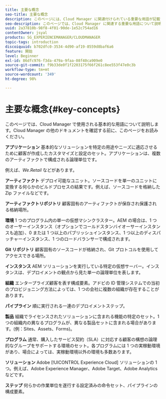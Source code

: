 ```yaml
---
title: 主要な概念
seo-title: 主要な概念
description: このページには、Cloud Manager に関連付けられている重要な用語が記載されています。
seo-description: このページでは、Cloud Manager に関連する重要な用語について説明しています。
uuid: 2a37810b-98f8-4f01-90de-1e52c754ad16
contentOwner: jsyal
products: SG_EXPERIENCEMANAGER/CLOUDMANAGER
topic-tags: introduction
discoiquuid: b702dfc0-3534-4d90-af19-8559d8baf6a6
feature: 開始
level: Beginner
exl-id: 86dfc976-f3da-479a-9faa-08f40ca909e0
source-git-commit: f9b33de0f1f2203175f66f261c8ee553f47e0c3b
workflow-type: tm+mt
source-wordcount: '349'
ht-degree: 98%

---
```


# 主要な概念{#key-concepts}

このページでは、Cloud Manager で使用される基本的な用語について説明します。Cloud Manager の他のドキュメントを確認する前に、このページをお読みください。

**アプリケーション** 基本的なソリューションを特定の用途やニーズに適応させるために顧客が作成したカスタマイズと設定のセット。アプリケーションは、複数のアーティファクトで構成される論理単位です。

例えば、*We.Retail* などがあります。

**アーティファクト** デプロイ可能なユニット。ソースコードを単一のユニットに変換する何らかのビルドプロセスの結果です。例えば、ソースコードを格納した Zip ファイルなどです。

**アーティファクトリポジトリ** 顧客固有のアーティファクトが保存され保護される格納場所。

**環境** 1 つのプログラム内の単一の仮想マシンクラスター。AEM の場合は、1 つのオーサーインスタンス（オプションでコールドスタンバイオーサーインスタンスも追加）、0 または 1 つ以上のパブリッシュインスタンス、1 つ以上のディスパッチャーインスタンス、1 つのロードバランサーで構成されます。

**Git リポジトリ** 顧客固有のソースコードが格納され、Git プロトコルを使用してアクセスできる場所。

**インスタンス** AEM ソリューションを実行している特定の仮想サーバー。インスタンスは、デプロイメントの観点から見た単一の論理単位を表します。

**組織** エンタープライズ顧客を表す構成要素。アドビの ID 管理システムでの当初のプロビジョニング方法によっては、1 つの会社に複数の組織が存在することがあります。

**パイプライン** 順に実行される一連のデプロイメントステップ。

**製品** 組織でライセンスされたソリューションに含まれる機能の特定のセット。1 つの組織内の異なるプログラムが、異なる製品セットに含まれる場合があります。(例：Sites、Assets、Forms)。

**プログラム** 通常、購入したサービス契約（SLA）に対応する顧客の構想の論理的なグループをサポートする環境のセット。各プログラムには 1 つの実稼動環境があり、場合によっては、実稼動環境以外の環境も多数あります。

**ソリューション** Adobe [!UICONTROL Experience Cloud] ソリューションの 1 つ。例えば、Adobe Experience Manager、Adobe Target、Adobe Analytics などです。

**ステップ** 何らかの作業単位を遂行する設定済みの命令セット、パイプラインの構成要素。
